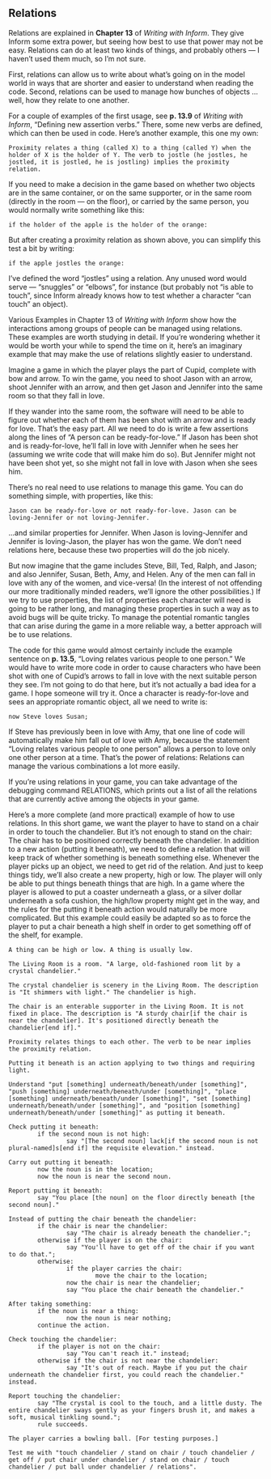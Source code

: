 ## Relations

Relations are explained in **Chapter 13** of _Writing with Inform_. They give Inform some extra power, but seeing how best to use that power may not be easy. Relations can do at least two kinds of things, and probably others — I haven’t used them much, so I’m not sure.

First, relations can allow us to write about what’s going on in the model world in ways that are shorter and easier to understand when reading the code. Second, relations can be used to manage how bunches of objects … well, how they relate to one another.

For a couple of examples of the first usage, see **p. 13.9** of _Writing with Inform_, “Defining new assertion verbs.” There, some new verbs are defined, which can then be used in code. Here’s another example, this one my own:

```inform7
Proximity relates a thing (called X) to a thing (called Y) when the holder of X is the holder of Y. The verb to jostle (he jostles, he jostled, it is jostled, he is jostling) implies the proximity relation.
```

If you need to make a decision in the game based on whether two objects are in the same container, or on the same supporter, or in the same room (directly in the room — on the floor), or carried by the same person, you would normally write something like this:

```inform7
if the holder of the apple is the holder of the orange:
```

But after creating a proximity relation as shown above, you can simplify this test a bit by writing:

```inform7
if the apple jostles the orange:
```

I’ve defined the word “jostles” using a relation. Any unused word would serve — “snuggles” or “elbows”, for instance (but probably not “is able to touch”, since Inform already knows how to test whether a character “can touch” an object).

Various Examples in Chapter 13 of _Writing with Inform_ show how the interactions among groups of people can be managed using relations. These examples are worth studying in detail. If you’re wondering whether it would be worth your while to spend the time on it, here’s an imaginary example that may make the use of relations slightly easier to understand.

Imagine a game in which the player plays the part of Cupid, complete with bow and arrow. To win the game, you need to shoot Jason with an arrow, shoot Jennifer with an arrow, and then get Jason and Jennifer into the same room so that they fall in love.

If they wander into the same room, the software will need to be able to figure out whether each of them has been shot with an arrow and is ready for love. That’s the easy part. All we need to do is write a few assertions along the lines of “A person can be ready-for-love.” If Jason has been shot and is ready-for-love, he’ll fall in love with Jennifer when he sees her (assuming we write code that will make him do so). But Jennifer might not have been shot yet, so she might not fall in love with Jason when she sees him.

There’s no real need to use relations to manage this game. You can do something simple, with properties, like this:

```inform7
Jason can be ready-for-love or not ready-for-love. Jason can be loving-Jennifer or not loving-Jennifer.
```

...and similar properties for Jennifer. When Jason is loving-Jennifer and Jennifer is loving-Jason, the player has won the game. We don’t need relations here, because these two properties will do the job nicely.

But now imagine that the game includes Steve, Bill, Ted, Ralph, and Jason; and also Jennifer, Susan, Beth, Amy, and Helen. Any of the men can fall in love with any of the women, and vice-versa! (In the interest of not offending our more traditionally minded readers, we’ll ignore the other possibilities.) If we try to use properties, the list of properties each character will need is going to be rather long, and managing these properties in such a way as to avoid bugs will be quite tricky. To manage the potential romantic tangles that can arise during the game in a more reliable way, a better approach will be to use relations.

The code for this game would almost certainly include the example sentence on **p. 13.5**, “Loving relates various people to one person.” We would have to write more code in order to cause characters who have been shot with one of Cupid’s arrows to fall in love with the next suitable person they see. I’m not going to do that here, but it’s not actually a bad idea for a game. I hope someone will try it. Once a character is ready-for-love and sees an appropriate romantic object, all we need to write is:

```inform7
now Steve loves Susan;
```

If Steve has previously been in love with Amy, that one line of code will automatically make him fall out of love with Amy, because the statement “Loving relates various people to one person” allows a person to love only one other person at a time. That’s the power of relations: Relations can manage the various combinations a lot more easily.

If you’re using relations in your game, you can take advantage of the debugging command RELATIONS, which prints out a list of all the relations that are currently active among the objects in your game.

Here’s a more complete (and more practical) example of how to use relations. In this short game, we want the player to have to stand on a chair in order to touch the chandelier. But it’s not enough to stand on the chair: The chair has to be positioned correctly beneath the chandelier. In addition to a new action (putting it beneath), we need to define a relation that will keep track of whether something is beneath something else. Whenever the player picks up an object, we need to get rid of the relation. And just to keep things tidy, we’ll also create a new property, high or low. The player will only be able to put things beneath things that are high. In a game where the player is allowed to put a coaster underneath a glass, or a silver dollar underneath a sofa cushion, the high/low property might get in the way, and the rules for the putting it beneath action would naturally be more complicated. But this example could easily be adapted so as to force the player to put a chair beneath a high shelf in order to get something off of the shelf, for example.

```inform7
A thing can be high or low. A thing is usually low.

The Living Room is a room. "A large, old-fashioned room lit by a crystal chandelier."

The crystal chandelier is scenery in the Living Room. The description is "It shimmers with light." The chandelier is high.

The chair is an enterable supporter in the Living Room. It is not fixed in place. The description is "A sturdy chair[if the chair is near the chandelier]. It's positioned directly beneath the chandelier[end if]."

Proximity relates things to each other. The verb to be near implies the proximity relation.

Putting it beneath is an action applying to two things and requiring light.

Understand "put [something] underneath/beneath/under [something]", "push [something] underneath/beneath/under [something]", "place [something] underneath/beneath/under [something]", "set [something] underneath/beneath/under [something]", and "position [something] underneath/beneath/under [something]" as putting it beneath.

Check putting it beneath:
        if the second noun is not high:
                say "[The second noun] lack[if the second noun is not plural-named]s[end if] the requisite elevation." instead.

Carry out putting it beneath:
        now the noun is in the location;
        now the noun is near the second noun.

Report putting it beneath:
        say "You place [the noun] on the floor directly beneath [the second noun]."

Instead of putting the chair beneath the chandelier:
        if the chair is near the chandelier:
                say "The chair is already beneath the chandelier.";
        otherwise if the player is on the chair:
                say "You'll have to get off of the chair if you want to do that.";
        otherwise:
                if the player carries the chair:
                        move the chair to the location;
                now the chair is near the chandelier;
                say "You place the chair beneath the chandelier."

After taking something:
        if the noun is near a thing:
                now the noun is near nothing;
        continue the action.

Check touching the chandelier:
        if the player is not on the chair:
                say "You can't reach it." instead;
        otherwise if the chair is not near the chandelier:
                say "It's out of reach. Maybe if you put the chair underneath the chandelier first, you could reach the chandelier." instead.

Report touching the chandelier:
        say "The crystal is cool to the touch, and a little dusty. The entire chandelier sways gently as your fingers brush it, and makes a soft, musical tinkling sound.";
        rule succeeds.

The player carries a bowling ball. [For testing purposes.]

Test me with "touch chandelier / stand on chair / touch chandelier / get off / put chair under chandelier / stand on chair / touch chandelier / put ball under chandelier / relations".
```
